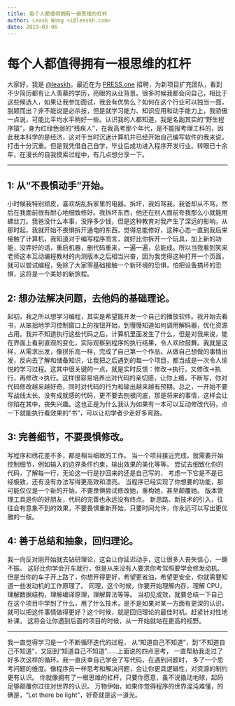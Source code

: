 ```yaml
---
title: 每个人都值得拥有一根思维的杠杆
author: Leask Wong <i@leaskh.com>
date: 2019-03-06
---
```


# 每个人都值得拥有一根思维的杠杆

大家好，我是 [@leaskh](https://twitter.com/leaskh)。最近在为 [PRESS.one](https://press.one/) 招聘，为新项目扩充团队，看到不少简历都有让人羡慕的学历，亮眼的从业背景。很多时候我都会问自己，相比于这些候选人，如果让我参加面试，我会有优势么？如何在这个行业可以独当一面，脱颖而出？非不能说是必杀技，但是就学习能力、知识应用和动手能力上，我骄傲一点说，可能比平均水平稍好一些。认识我的人都知道，我是名副其实的“野生程序猿”，身为红绿色弱的“残疾人”，在我高考那个年代，是不能报考理工科的，因此我本科学的是经济，这对于当时沉迷计算机并已经开始自己编写软件的我来说，打击十分沉重。但是我凭借自己自学，毕业后成功进入程序开发行业。转眼已十余年，在漫长的自我摸索过程中，有几点想分享一下。

---

## 1: 从“不畏惧动手”开始。

小时候我特别顽皮，喜欢胡乱拆家里的电器。拆坏，我妈骂我，我爸却从不骂，然后在我面前很有耐心地细致修好。我拆坏东西，他还在别人面前夸我那么小就能用螺丝刀。我爸没什么本事，没挣多少钱，但是这种教育对我产生了深远的影响。从那时起，我就开始不畏惧拆开通电的东西，觉得总能修好，这种心态一直到我后来接触了计算机，我知道对于编写程序而言，就好比你拆开一个玩具，加上新的功能，没弄好的话，重启机器，删代码重来，一遍一遍，总能成。所以当我看到笑来老师这本互动编程教材的内测版本之后相当兴奋，因为我觉得这种打开一个页面，就可以尝试编程，免除了大家零基础接触一个新环境的恐惧，怕把设备搞坏的恐惧，这将是一个美妙的新旅程。


## 2: 想办法解决问题，去他妈的基础理论。

起初，我之所以想学习编程，其实是希望能开发一个自己的播放软件。我开始去看书，从笨拙地学习控制窗口上的按钮开始，到慢慢知道如何调用解码器，优化资源占用。我并不知道执行这些代码之后，计算机里面发生了什么，但是对我来说，能在界面上看到直观的变化，实际观察到程序的执行结果，令人欢欣鼓舞。我就是这样，从需求出发，像拼乐高一样，完成了自己第一个作品。从做自己想做的事情出发，反向去了解和储备知识，让我把之后遇到的每一个项目，都当成是一次令人愉悦的学习过程。这其中很关键的一点，就是实时反馈：修改->执行，又修改->执行，再修改->执行。这样很容易培养出对代码的亲切感，让你上瘾，不断写，你对代码修改越来越好奇，同时对代码的行为和输出越来越有预期。总之，一开始不要写战线太长、没有成就感的代码，更不要去刨根问底，那是将来的事情，这样会让你陷在其中，丧失兴趣。这也正是为什么我认为如果有一本可以互动修改代码，点一下就能执行看效果的“书”，可以让初学者少走好多弯路。


## 3: 完善细节，不要畏惧修改。

写程序和绣花差不多，都是相当细致的工作。
当一个项目接近完成，就需要开始控制细节，例如输入的边界条件约束，输出效果的美化等等。
尝试去细致化你的代码，了解每一行，无论这一行是抄回来的还是自己写的，
考虑一下它是不是已经极致，还有没有办法写得更高效和漂亮。
当程序已经实现了你想要的功能，那可能仅仅是一个新的开始，不要畏惧尝试修改她，重构她，甚至颠覆她。
版本管理工具是你的好朋友，代码的完善也永远没有终点。
新思路、新技术的引入，往往会有意象不到的效果，不要畏惧重新开始，只要时间允许，你永远可以写出更优雅的一版。


## 4: 善于总结和抽象，回归理论。

我一向反对刚开始就去钻研理论，这会让你延迟动手，这让很多人丧失信心，一蹶不振。
这好比你学会开车就行，但是从来没有人要求你考驾照要学会修发动机。
但是当你的车子开上路了，你想开得更好，希望更省油，希望更安全，你就需要知道一些发动机的工作原理了。
同理，这个时候，你要开始理解内存，理解 CPU，理解数据结构，理解编译原理，理解算法等等。
当初见成效，就要总结一下自己在这个项目中学到了什么，用了什么技术，是不是如果对某一方面有更深的认识，
就可以把这件事情做得更好？这个时候，就是回归理论的最佳时机。赶紧针对性地补课，
这将会让你遇到后面的项目的时候，从一开始就站在更高的视野。

---

我一直觉得学习是一个不断循环迭代的过程，
从“知道自己不知道”，到“不知道自己不知道”，又回到“知道自己不知道”……上面说的四点思考，
一直帮助我走过了好多次这样的循环。我一直庆幸自己学会了写代码，在遇到问题时，
多了一个思考问题的维度。像程序员一样思考和解决问题，会让你更具逻辑性，对资源的制约更有认识。
你就像拥有了一根思维的杠杆，只要你愿意，虽不说撬动地球，起码足够颠覆你过往对世界的认识。
万物伊始，如果你觉得程序的世界混沌难懂，的确是，“Let there be light”，好奇就是这一道光。
